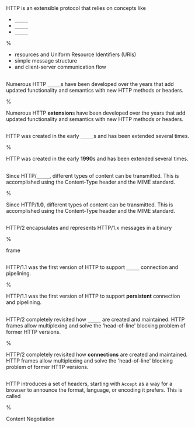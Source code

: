 ##

HTTP is an extensible protocol that relies on concepts like

- `_____`
- `_____`
- `_____`

%

- resources and Uniform Resource Identifiers (URIs)
- simple message structure
- and client-server communication flow

##

Numerous HTTP `_____`s have been developed over the years that add updated functionality and semantics with new HTTP methods or headers.

%

Numerous HTTP **extension**s have been developed over the years that add updated functionality and semantics with new HTTP methods or headers.

##

HTTP was created in the early `_____`s and has been extended several times.

%

HTTP was created in the early **1990**s and has been extended several times.

##

Since HTTP/`_____`, different types of content can be transmitted. This is accomplished using the Content-Type header and the MIME standard.

%

Since HTTP/**1.0**, different types of content can be transmitted. This is accomplished using the Content-Type header and the MIME standard.

##

HTTP/2 encapsulates and represents HTTP/1.x messages in a binary

%

frame

##

HTTP/1.1 was the first version of HTTP to support `_____` connection and pipelining.

%


HTTP/1.1 was the first version of HTTP to support **persistent** connection and pipelining.

##

HTTP/2 completely revisited how `_____` are created and maintained. HTTP frames allow multiplexing and solve the 'head-of-line' blocking problem of former HTTP versions.

%

HTTP/2 completely revisited how **connections** are created and maintained. HTTP frames allow multiplexing and solve the 'head-of-line' blocking problem of former HTTP versions.

##

HTTP introduces a set of headers, starting with `Accept` as a way for a browser to announce the format, language, or encoding it prefers. This is called

%

Content Negotiation
